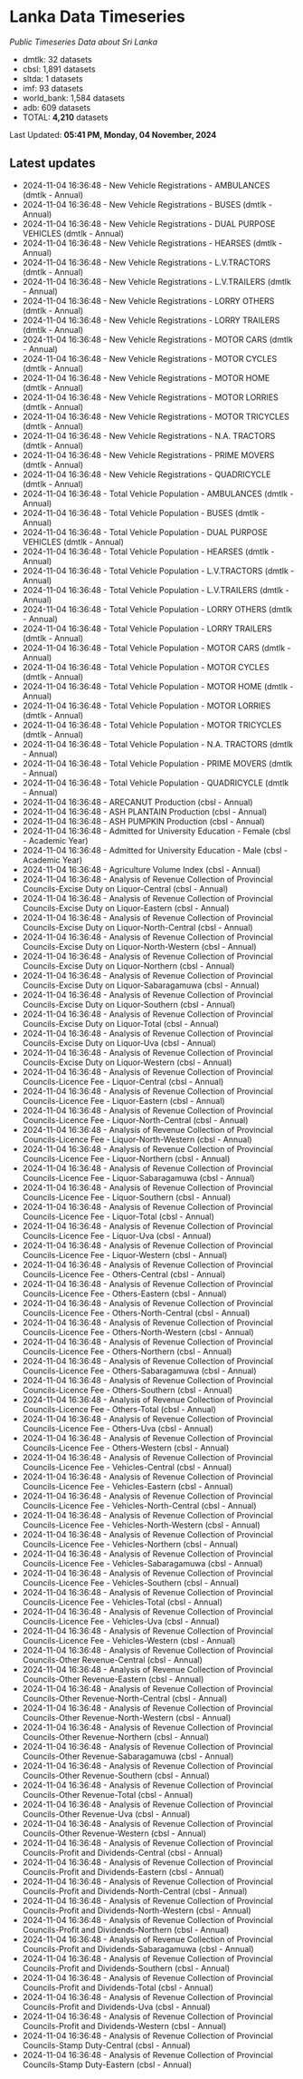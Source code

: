 # Lanka Data Timeseries
*Public Timeseries Data about Sri Lanka*

* dmtlk: 32 datasets
* cbsl: 1,891 datasets
* sltda: 1 datasets
* imf: 93 datasets
* world_bank: 1,584 datasets
* adb: 609 datasets
* TOTAL: **4,210** datasets

Last Updated: **05:41 PM, Monday, 04 November, 2024**

## Latest updates

* 2024-11-04 16:36:48 - New Vehicle Registrations - AMBULANCES (dmtlk - Annual)
* 2024-11-04 16:36:48 - New Vehicle Registrations - BUSES (dmtlk - Annual)
* 2024-11-04 16:36:48 - New Vehicle Registrations - DUAL PURPOSE VEHICLES (dmtlk - Annual)
* 2024-11-04 16:36:48 - New Vehicle Registrations - HEARSES (dmtlk - Annual)
* 2024-11-04 16:36:48 - New Vehicle Registrations - L.V.TRACTORS (dmtlk - Annual)
* 2024-11-04 16:36:48 - New Vehicle Registrations - L.V.TRAILERS (dmtlk - Annual)
* 2024-11-04 16:36:48 - New Vehicle Registrations - LORRY OTHERS (dmtlk - Annual)
* 2024-11-04 16:36:48 - New Vehicle Registrations - LORRY TRAILERS (dmtlk - Annual)
* 2024-11-04 16:36:48 - New Vehicle Registrations - MOTOR CARS (dmtlk - Annual)
* 2024-11-04 16:36:48 - New Vehicle Registrations - MOTOR CYCLES (dmtlk - Annual)
* 2024-11-04 16:36:48 - New Vehicle Registrations - MOTOR HOME (dmtlk - Annual)
* 2024-11-04 16:36:48 - New Vehicle Registrations - MOTOR LORRIES (dmtlk - Annual)
* 2024-11-04 16:36:48 - New Vehicle Registrations - MOTOR TRICYCLES (dmtlk - Annual)
* 2024-11-04 16:36:48 - New Vehicle Registrations - N.A. TRACTORS (dmtlk - Annual)
* 2024-11-04 16:36:48 - New Vehicle Registrations - PRIME MOVERS (dmtlk - Annual)
* 2024-11-04 16:36:48 - New Vehicle Registrations - QUADRICYCLE (dmtlk - Annual)
* 2024-11-04 16:36:48 - Total Vehicle Population - AMBULANCES (dmtlk - Annual)
* 2024-11-04 16:36:48 - Total Vehicle Population - BUSES (dmtlk - Annual)
* 2024-11-04 16:36:48 - Total Vehicle Population - DUAL PURPOSE VEHICLES (dmtlk - Annual)
* 2024-11-04 16:36:48 - Total Vehicle Population - HEARSES (dmtlk - Annual)
* 2024-11-04 16:36:48 - Total Vehicle Population - L.V.TRACTORS (dmtlk - Annual)
* 2024-11-04 16:36:48 - Total Vehicle Population - L.V.TRAILERS (dmtlk - Annual)
* 2024-11-04 16:36:48 - Total Vehicle Population - LORRY OTHERS (dmtlk - Annual)
* 2024-11-04 16:36:48 - Total Vehicle Population - LORRY TRAILERS (dmtlk - Annual)
* 2024-11-04 16:36:48 - Total Vehicle Population - MOTOR CARS (dmtlk - Annual)
* 2024-11-04 16:36:48 - Total Vehicle Population - MOTOR CYCLES (dmtlk - Annual)
* 2024-11-04 16:36:48 - Total Vehicle Population - MOTOR HOME (dmtlk - Annual)
* 2024-11-04 16:36:48 - Total Vehicle Population - MOTOR LORRIES (dmtlk - Annual)
* 2024-11-04 16:36:48 - Total Vehicle Population - MOTOR TRICYCLES (dmtlk - Annual)
* 2024-11-04 16:36:48 - Total Vehicle Population - N.A. TRACTORS (dmtlk - Annual)
* 2024-11-04 16:36:48 - Total Vehicle Population - PRIME MOVERS (dmtlk - Annual)
* 2024-11-04 16:36:48 - Total Vehicle Population - QUADRICYCLE (dmtlk - Annual)
* 2024-11-04 16:36:48 - ARECANUT Production (cbsl - Annual)
* 2024-11-04 16:36:48 - ASH PLANTAIN Production (cbsl - Annual)
* 2024-11-04 16:36:48 - ASH PUMPKIN Production (cbsl - Annual)
* 2024-11-04 16:36:48 - Admitted for University Education - Female (cbsl - Academic Year)
* 2024-11-04 16:36:48 - Admitted for University Education - Male (cbsl - Academic Year)
* 2024-11-04 16:36:48 - Agriculture Volume Index (cbsl - Annual)
* 2024-11-04 16:36:48 - Analysis of Revenue Collection of Provincial Councils-Excise Duty on Liquor-Central (cbsl - Annual)
* 2024-11-04 16:36:48 - Analysis of Revenue Collection of Provincial Councils-Excise Duty on Liquor-Eastern (cbsl - Annual)
* 2024-11-04 16:36:48 - Analysis of Revenue Collection of Provincial Councils-Excise Duty on Liquor-North-Central (cbsl - Annual)
* 2024-11-04 16:36:48 - Analysis of Revenue Collection of Provincial Councils-Excise Duty on Liquor-North-Western (cbsl - Annual)
* 2024-11-04 16:36:48 - Analysis of Revenue Collection of Provincial Councils-Excise Duty on Liquor-Northern (cbsl - Annual)
* 2024-11-04 16:36:48 - Analysis of Revenue Collection of Provincial Councils-Excise Duty on Liquor-Sabaragamuwa (cbsl - Annual)
* 2024-11-04 16:36:48 - Analysis of Revenue Collection of Provincial Councils-Excise Duty on Liquor-Southern (cbsl - Annual)
* 2024-11-04 16:36:48 - Analysis of Revenue Collection of Provincial Councils-Excise Duty on Liquor-Total (cbsl - Annual)
* 2024-11-04 16:36:48 - Analysis of Revenue Collection of Provincial Councils-Excise Duty on Liquor-Uva (cbsl - Annual)
* 2024-11-04 16:36:48 - Analysis of Revenue Collection of Provincial Councils-Excise Duty on Liquor-Western (cbsl - Annual)
* 2024-11-04 16:36:48 - Analysis of Revenue Collection of Provincial Councils-Licence Fee - Liquor-Central (cbsl - Annual)
* 2024-11-04 16:36:48 - Analysis of Revenue Collection of Provincial Councils-Licence Fee - Liquor-Eastern (cbsl - Annual)
* 2024-11-04 16:36:48 - Analysis of Revenue Collection of Provincial Councils-Licence Fee - Liquor-North-Central (cbsl - Annual)
* 2024-11-04 16:36:48 - Analysis of Revenue Collection of Provincial Councils-Licence Fee - Liquor-North-Western (cbsl - Annual)
* 2024-11-04 16:36:48 - Analysis of Revenue Collection of Provincial Councils-Licence Fee - Liquor-Northern (cbsl - Annual)
* 2024-11-04 16:36:48 - Analysis of Revenue Collection of Provincial Councils-Licence Fee - Liquor-Sabaragamuwa (cbsl - Annual)
* 2024-11-04 16:36:48 - Analysis of Revenue Collection of Provincial Councils-Licence Fee - Liquor-Southern (cbsl - Annual)
* 2024-11-04 16:36:48 - Analysis of Revenue Collection of Provincial Councils-Licence Fee - Liquor-Total (cbsl - Annual)
* 2024-11-04 16:36:48 - Analysis of Revenue Collection of Provincial Councils-Licence Fee - Liquor-Uva (cbsl - Annual)
* 2024-11-04 16:36:48 - Analysis of Revenue Collection of Provincial Councils-Licence Fee - Liquor-Western (cbsl - Annual)
* 2024-11-04 16:36:48 - Analysis of Revenue Collection of Provincial Councils-Licence Fee - Others-Central (cbsl - Annual)
* 2024-11-04 16:36:48 - Analysis of Revenue Collection of Provincial Councils-Licence Fee - Others-Eastern (cbsl - Annual)
* 2024-11-04 16:36:48 - Analysis of Revenue Collection of Provincial Councils-Licence Fee - Others-North-Central (cbsl - Annual)
* 2024-11-04 16:36:48 - Analysis of Revenue Collection of Provincial Councils-Licence Fee - Others-North-Western (cbsl - Annual)
* 2024-11-04 16:36:48 - Analysis of Revenue Collection of Provincial Councils-Licence Fee - Others-Northern (cbsl - Annual)
* 2024-11-04 16:36:48 - Analysis of Revenue Collection of Provincial Councils-Licence Fee - Others-Sabaragamuwa (cbsl - Annual)
* 2024-11-04 16:36:48 - Analysis of Revenue Collection of Provincial Councils-Licence Fee - Others-Southern (cbsl - Annual)
* 2024-11-04 16:36:48 - Analysis of Revenue Collection of Provincial Councils-Licence Fee - Others-Total (cbsl - Annual)
* 2024-11-04 16:36:48 - Analysis of Revenue Collection of Provincial Councils-Licence Fee - Others-Uva (cbsl - Annual)
* 2024-11-04 16:36:48 - Analysis of Revenue Collection of Provincial Councils-Licence Fee - Others-Western (cbsl - Annual)
* 2024-11-04 16:36:48 - Analysis of Revenue Collection of Provincial Councils-Licence Fee - Vehicles-Central (cbsl - Annual)
* 2024-11-04 16:36:48 - Analysis of Revenue Collection of Provincial Councils-Licence Fee - Vehicles-Eastern (cbsl - Annual)
* 2024-11-04 16:36:48 - Analysis of Revenue Collection of Provincial Councils-Licence Fee - Vehicles-North-Central (cbsl - Annual)
* 2024-11-04 16:36:48 - Analysis of Revenue Collection of Provincial Councils-Licence Fee - Vehicles-North-Western (cbsl - Annual)
* 2024-11-04 16:36:48 - Analysis of Revenue Collection of Provincial Councils-Licence Fee - Vehicles-Northern (cbsl - Annual)
* 2024-11-04 16:36:48 - Analysis of Revenue Collection of Provincial Councils-Licence Fee - Vehicles-Sabaragamuwa (cbsl - Annual)
* 2024-11-04 16:36:48 - Analysis of Revenue Collection of Provincial Councils-Licence Fee - Vehicles-Southern (cbsl - Annual)
* 2024-11-04 16:36:48 - Analysis of Revenue Collection of Provincial Councils-Licence Fee - Vehicles-Total (cbsl - Annual)
* 2024-11-04 16:36:48 - Analysis of Revenue Collection of Provincial Councils-Licence Fee - Vehicles-Uva (cbsl - Annual)
* 2024-11-04 16:36:48 - Analysis of Revenue Collection of Provincial Councils-Licence Fee - Vehicles-Western (cbsl - Annual)
* 2024-11-04 16:36:48 - Analysis of Revenue Collection of Provincial Councils-Other Revenue-Central (cbsl - Annual)
* 2024-11-04 16:36:48 - Analysis of Revenue Collection of Provincial Councils-Other Revenue-Eastern (cbsl - Annual)
* 2024-11-04 16:36:48 - Analysis of Revenue Collection of Provincial Councils-Other Revenue-North-Central (cbsl - Annual)
* 2024-11-04 16:36:48 - Analysis of Revenue Collection of Provincial Councils-Other Revenue-North-Western (cbsl - Annual)
* 2024-11-04 16:36:48 - Analysis of Revenue Collection of Provincial Councils-Other Revenue-Northern (cbsl - Annual)
* 2024-11-04 16:36:48 - Analysis of Revenue Collection of Provincial Councils-Other Revenue-Sabaragamuwa (cbsl - Annual)
* 2024-11-04 16:36:48 - Analysis of Revenue Collection of Provincial Councils-Other Revenue-Southern (cbsl - Annual)
* 2024-11-04 16:36:48 - Analysis of Revenue Collection of Provincial Councils-Other Revenue-Total (cbsl - Annual)
* 2024-11-04 16:36:48 - Analysis of Revenue Collection of Provincial Councils-Other Revenue-Uva (cbsl - Annual)
* 2024-11-04 16:36:48 - Analysis of Revenue Collection of Provincial Councils-Other Revenue-Western (cbsl - Annual)
* 2024-11-04 16:36:48 - Analysis of Revenue Collection of Provincial Councils-Profit and Dividends-Central (cbsl - Annual)
* 2024-11-04 16:36:48 - Analysis of Revenue Collection of Provincial Councils-Profit and Dividends-Eastern (cbsl - Annual)
* 2024-11-04 16:36:48 - Analysis of Revenue Collection of Provincial Councils-Profit and Dividends-North-Central (cbsl - Annual)
* 2024-11-04 16:36:48 - Analysis of Revenue Collection of Provincial Councils-Profit and Dividends-North-Western (cbsl - Annual)
* 2024-11-04 16:36:48 - Analysis of Revenue Collection of Provincial Councils-Profit and Dividends-Northern (cbsl - Annual)
* 2024-11-04 16:36:48 - Analysis of Revenue Collection of Provincial Councils-Profit and Dividends-Sabaragamuwa (cbsl - Annual)
* 2024-11-04 16:36:48 - Analysis of Revenue Collection of Provincial Councils-Profit and Dividends-Southern (cbsl - Annual)
* 2024-11-04 16:36:48 - Analysis of Revenue Collection of Provincial Councils-Profit and Dividends-Total (cbsl - Annual)
* 2024-11-04 16:36:48 - Analysis of Revenue Collection of Provincial Councils-Profit and Dividends-Uva (cbsl - Annual)
* 2024-11-04 16:36:48 - Analysis of Revenue Collection of Provincial Councils-Profit and Dividends-Western (cbsl - Annual)
* 2024-11-04 16:36:48 - Analysis of Revenue Collection of Provincial Councils-Stamp Duty-Central (cbsl - Annual)
* 2024-11-04 16:36:48 - Analysis of Revenue Collection of Provincial Councils-Stamp Duty-Eastern (cbsl - Annual)